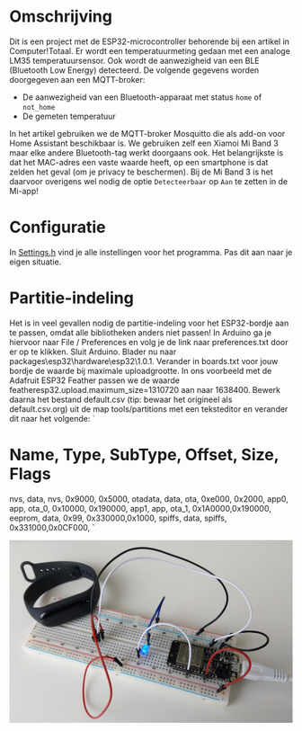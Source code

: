 # Omschrijving
Dit is een project met de ESP32-microcontroller behorende bij een artikel in Computer!Totaal. Er wordt een temperatuurmeting gedaan met een analoge LM35 temperatuursensor. Ook wordt de aanwezigheid van een BLE (Bluetooth Low Energy) detecteerd. De volgende gegevens worden doorgegeven aan een MQTT-broker:
* De aanwezigheid van een Bluetooth-apparaat met status `home` of `not_home`
* De gemeten temperatuur

In het artikel gebruiken we de MQTT-broker Mosquitto die als add-on voor Home Assistant beschikbaar is. We gebruiken zelf een Xiamoi Mi Band 3 maar elke andere Bluetooth-tag werkt doorgaans ook. Het belangrijkste is dat het MAC-adres een vaste waarde heeft, op een smartphone is dat zelden het geval (om je privacy te beschermen). Bij de Mi Band 3 is het daarvoor overigens wel nodig de optie `Detecteerbaar` op `Aan` te zetten in de Mi-app!

# Configuratie
In [Settings.h](Settings.h) vind je alle instellingen voor het programma. Pas dit aan naar je eigen situatie.

# Partitie-indeling
Het is in veel gevallen nodig de partitie-indeling voor het ESP32-bordje aan te passen, omdat alle bibliotheken anders niet passen! In Arduino ga je hiervoor naar File / Preferences en volg je de link naar preferences.txt door er op te klikken. Sluit Arduino. Blader nu naar packages\esp32\hardware\esp32\1.0.1. Verander in boards.txt voor jouw bordje de waarde bij maximale uploadgrootte. In ons voorbeeld met de Adafruit ESP32 Feather passen we de waarde featheresp32.upload.maximum_size=1310720 aan naar 1638400. Bewerk daarna het bestand default.csv (tip: bewaar het origineel als default.csv.org) uit de map tools/partitions met een teksteditor en verander dit naar het volgende:
`
# Name,   Type, SubType, Offset,  Size, Flags
nvs,      data, nvs,     0x9000,  0x5000,
otadata,  data, ota,     0xe000,  0x2000,
app0,     app,  ota_0,   0x10000, 0x190000,
app1,     app,  ota_1,   0x1A0000,0x190000,
eeprom,   data, 0x99,    0x330000,0x1000,
spiffs,   data, spiffs,  0x331000,0x0CF000,
`

![Alt text](project.jpg?raw=true "Title")
